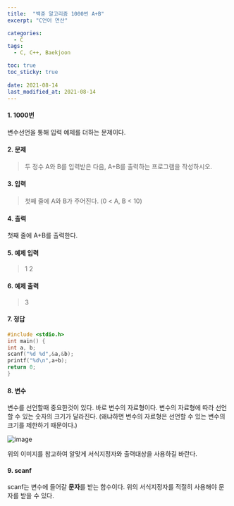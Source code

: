```yaml
---
title:  "백준 알고리즘 1000번 A+B"
excerpt: "C언어 연산"

categories:
  - C
tags:
  - C, C++, Baekjoon

toc: true
toc_sticky: true
 
date: 2021-08-14
last_modified_at: 2021-08-14
---
```

#### 1. 1000번
   변수선언을 통해 입력 예제를 더하는 문제이다.
#### 2. 문제
>두 정수 A와 B를 입력받은 다음, A+B를 출력하는 프로그램을 작성하시오.
#### 3. 입력
>첫째 줄에 A와 B가 주어진다. (0 < A, B < 10)
#### 4. 출력
   첫째 줄에 A+B를 출력한다.
#### 5. 예제 입력
>1 2
#### 6. 예제 출력
>3
#### 7. 정답
```c
#include <stdio.h>
int main() {
int a, b;
scanf("%d %d",&a,&b);
printf("%d\n",a+b);
return 0;
}
```
#### 8. 변수
   변수를 선언할때 중요한것이 있다. 바로 변수의 자료형이다. 변수의 자료형에 따라 선언할 수 있는 숫자의 크기가 달라진다. (왜냐하면 변수의 자료형은 선언할 수 있는 변수의 크기를 제한하기 때문이다.)

![image](https://user-images.githubusercontent.com/84630434/129447906-3602b606-3ab0-4e44-bcb6-1bb6fbbac4a9.png)

위의 이미지를 참고하여 알맞게 서식지정자와 출력대상을 사용하길 바란다. 

#### 9. scanf
scanf는 변수에 들어갈 **문자**를 받는 함수이다. 
위의 서식지정자를 적절히 사용해야 문자를 받을 수 있다. 